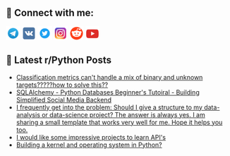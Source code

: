 ## 🔎 Connect with me:
[<img src="https://github.com/bullbesh/bullbesh/blob/main/images/Telegram.png" width="32" height="32" />](https://t.me/bullbesh)
[<img src="https://github.com/bullbesh/bullbesh/blob/main/images/VK.png" width="32" height="32" />](https://vk.com/bullbesh)
[<img src="https://github.com/bullbesh/bullbesh/blob/main/images/Twitter.png" width="32" height="32" />](https://twitter.com/bullbesh1)
[<img src="https://github.com/bullbesh/bullbesh/blob/main/images/Instagram.png" width="32" height="32" />](https://www.instagram.com/bullbesh)
[<img src="https://github.com/bullbesh/bullbesh/blob/main/images/Reddit.png" width="32" height="32" />](https://www.reddit.com/user/bullbesh)
[<img src="https://github.com/bullbesh/bullbesh/blob/main/images/YouTube.png" width="32" height="32" />](https://www.youtube.com/channel/UCtfjRs6uzgq5mfm8S06WTcg)

## 📕 Latest r/Python Posts
<!-- BLOG-POST-LIST:START -->
- [Classification metrics can&#39;t handle a mix of binary and unknown targets?????how to solve this??](https://www.reddit.com/r/Python/comments/zw9xo3/classification_metrics_cant_handle_a_mix_of/)
- [SQLAlchemy - Python Databases Beginner&#39;s Tutoiral - Building Simplified Social Media Backend](https://www.reddit.com/r/Python/comments/zw8wn5/sqlalchemy_python_databases_beginners_tutoiral/)
- [I frequently get into the problem: Should I give a structure to my data-analysis or data-science project? The answer is always yes. I am sharing a small template that works very well for me. Hope it helps you too.](https://www.reddit.com/r/Python/comments/zw8sh7/i_frequently_get_into_the_problem_should_i_give_a/)
- [I would like some impressive projects to learn API&#39;s](https://www.reddit.com/r/Python/comments/zw75nk/i_would_like_some_impressive_projects_to_learn/)
- [Building a kernel and operating system in Python?](https://www.reddit.com/r/Python/comments/zw4953/building_a_kernel_and_operating_system_in_python/)
<!-- BLOG-POST-LIST:END -->
